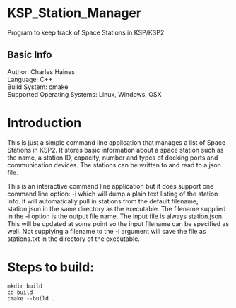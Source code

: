 # KSP_Station_Manager
Program to keep track of Space Stations in KSP/KSP2

## Basic Info  
Author: Charles Haines  
Language: C++  
Build System: cmake  
Supported Operating Systems: Linux, Windows, OSX  

# Introduction
This is just a simple command line application that manages a list of Space Stations in KSP2. It stores basic information about a space station such as the name, a station ID, capacity, number and types of docking ports and communication devices. The stations can be written to and read to a json file.

This is an interactive command line application but it does support one command line option: -i <filename> which will dump a plain text listing of the station info. It will automatically pull in stations from the default filename, station.json in the same directory as the executable. The filename supplied in the -i option is the output file name. The input file is always station.json. This will be updated at some point so the input filename can be specified as well. Not supplying a filename to the -i argument will save the file as stations.txt in the directory of the executable.

# Steps to build:
`mkdir build`  
`cd build`  
`cmake --build .`  


